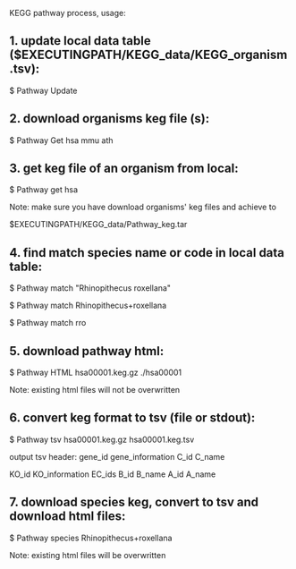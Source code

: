 KEGG pathway process, usage:

## 1. update local data table  ($EXECUTINGPATH/KEGG_data/KEGG_organism.tsv):

$ Pathway  Update


## 2. download organisms keg file (s):

$ Pathway  Get  hsa mmu ath


## 3. get keg file of an organism from local:

$ Pathway  get  hsa

Note: make sure you have download organisms' keg files and achieve to

$EXECUTINGPATH/KEGG_data/Pathway_keg.tar


## 4. find match species name or code in local data table:

$ Pathway  match  "Rhinopithecus roxellana"

$ Pathway  match  Rhinopithecus+roxellana

$ Pathway  match  rro


## 5. download pathway html:

$ Pathway  HTML  hsa00001.keg.gz  ./hsa00001

Note: existing html files will not be overwritten


## 6. convert keg format to tsv  (file or stdout):

$ Pathway  tsv  hsa00001.keg.gz  hsa00001.keg.tsv

output tsv header: gene_id gene_information C_id C_name

KO_id KO_information EC_ids B_id B_name A_id A_name


## 7. download species keg, convert to tsv and download html files:

$ Pathway  species  Rhinopithecus+roxellana

Note: existing html files will be overwritten
